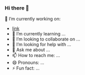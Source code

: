 ### Hi there 👋


🔭 I’m currently working on:
- [link](https://github.com/baikulov/instructions/blob/master/Readme.md)
- 🌱 I’m currently learning ...
- 👯 I’m looking to collaborate on ...
- 🤔 I’m looking for help with ...
- 💬 Ask me about ...
- 📫 How to reach me: ...
- 😄 Pronouns: ...
- ⚡ Fun fact: ...

